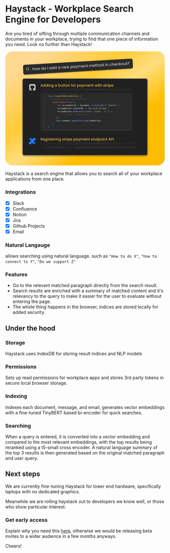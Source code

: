 # Haystack - Workplace Search Engine for Developers

Are you tired of sifting through multiple communication channels and documents in your workplace, trying to find that one piece of information you need. 
Look no further than Haystack! 

![Alternate image text](https://raw.githubusercontent.com/haystackoss/haystack/main/asknatural.png)

Haystack is a search engine that allows you to search all of your workplace applications from one place.

### Integrations
- [x] Slack
- [x] Confluence
- [x] Notion
- [x] Jira
- [x] Github Projects
- [x] Email

### Natural Langauge
allows searching using natural language.
such as `"How to do X"`, `"how to connect to Y"`, `"Do we support Z"`

### Features
- Go to the relevant matched paragraph directly from the search result.
- Search results are enriched with a summary of matched content and it's relevancy to the query to make it easier for the user to evaluate without entering the page.
- The whole thing happens in the browser, indices are stored locally for added security.


## Under the hood

### Storage
Haystack uses IndexDB for storing result indices and NLP models

### Permissions
Sets up read permissions for workplace apps and stores 3rd party tokens in secure local browser storage.

### Indexing
Indexes each document, message, and email, generates vector embeddings with a fine-tuned TinyBERT based bi-encoder for quick searches.

### Searching
When a query is entered, it is converted into a vector embedding and compared to the most relevant embeddings, with the top results being reranked using a t5-small cross encoder. A natural language summary of the top 3 results is then generated based on the original matched paragraph and user query.

## Next steps
We are currently fine-tuning Haystack for lower end hardware, specifically laptops with no dedicated graphics. 

Meanwhile we are rolling haystack out to developers we know well, or those who show particular interest. 

### Get early access 
Explain why you need this [here](https://m8i3t3b9dp5.typeform.com/to/q2zPGfOU), otherwise we would be releasing beta invites to a wider audience in a few months anyways.

Cheers!
